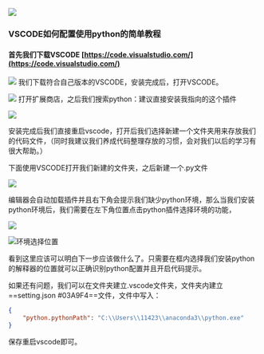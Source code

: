 ![](https://myimage-1258800375.cos.ap-beijing.myqcloud.com/小书匠/1606822113962.png)
### VSCODE如何配置使用python的简单教程

#### 首先我们下载VSCODE [https://code.visualstudio.com/](https://code.visualstudio.com/) 
![](https://myimage-1258800375.cos.ap-beijing.myqcloud.com/小书匠/1606819808019.png)
    我们下载符合自己版本的VSCODE，安装完成后，打开VSCODE。
	
![](https://myimage-1258800375.cos.ap-beijing.myqcloud.com/小书匠/1606819978503.png)
打开扩展商店，之后我们搜索python：建议直接安装我指向的这个插件

![](https://myimage-1258800375.cos.ap-beijing.myqcloud.com/小书匠/1606820096857.png)

安装完成后我们直接重启vscode，打开后我们选择新建一个文件夹用来存放我们的代码文件，（同时我建议我们养成代码整理存放的习惯，会对我们以后的学习有很大帮助。）

下面使用VSCODE打开我们新建的文件夹，之后新建一个.py文件

![](https://myimage-1258800375.cos.ap-beijing.myqcloud.com/小书匠/1606821327980.png)

编辑器会自动加载插件并且右下角会提示我们缺少python环境，那么当我们安装python环境后，我们需要在左下角位置点击python插件选择环境的功能，

![](https://myimage-1258800375.cos.ap-beijing.myqcloud.com/小书匠/1606821464008.png)

![环境选择位置](https://myimage-1258800375.cos.ap-beijing.myqcloud.com/小书匠/1606821501124.png)

看到这里应该可以明白下一步应该做什么了。只需要在框内选择我们安装python的解释器的位置就可以正确识别python配置并且开启代码提示。

如果还有问题，我们可以在文件夹建立.vscode文件夹，文件夹内建立==setting.json #03A9F4==文件，文件中写入：

``` json
{
    "python.pythonPath": "C:\\Users\\11423\\anaconda3\\python.exe"
}
```
保存重启vscode即可。